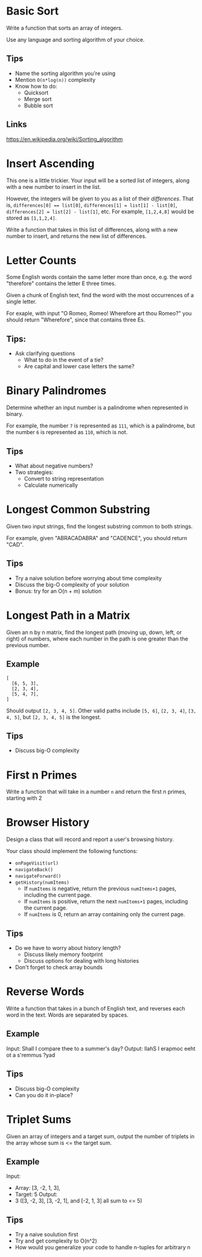 # Basic Sort
Write a function that sorts an array of integers.

Use any language and sorting algorithm of your choice.

## Tips
* Name the sorting algorithm you're using
* Mention `O(n*log(n))` complexity
* Know how to do:
  * Quicksort
  * Merge sort
  * Bubble sort

## Links
https://en.wikipedia.org/wiki/Sorting_algorithm





# Insert Ascending

This one is a little trickier. Your input will be a sorted list of integers,
along with a new number to insert in the list.

However, the integers will be given to you as a list of their *differences*.
That is, `differences[0] == list[0]`, `differences[1] = list[1] - list[0]`,
`differences[2] = list[2] - list[1]`, etc. For example,
`[1,2,4,8]` would be stored as `[1,1,2,4]`.

Write a function that takes in this list of differences, along with a new number to insert,
and returns the new list of differences.





# Letter Counts

Some English words contain the same letter more than once, e.g.
the word "therefore" contains the letter E three times.

Given a chunk of English text, find the word with the most occurrences of a single letter.

For exaple, with input "O Romeo, Romeo! Wherefore art thou Romeo?" you should return "Wherefore",
since that contains three Es.

## Tips:
* Ask clarifying questions
  * What to do in the event of a tie?
  * Are capital and lower case letters the same?





# Binary Palindromes
Determine whether an input number is a palindrome when represented in binary.

For example, the number `7` is represented as `111`, which is a palindrome, but
the number `6` is represented as `110`, which is not.

## Tips
* What about negative numbers?
* Two strategies:
  * Convert to string representation
  * Calculate numerically





# Longest Common Substring

Given two input strings, find the longest substring common to both strings.

For example, given "ABRACADABRA" and "CADENCE", you should return "CAD".

## Tips
* Try a naive solution before worrying about time complexity
* Discuss the big-O complexity of your solution
* Bonus: try for an O(n + m) solution





# Longest Path in a Matrix
Given an n by n matrix, find the longest path (moving up, down, left, or right)
of numbers, where each number in the path is one greater than the previous number.

## Example
```
[
  [6, 5, 3],
  [2, 3, 4],
  [5, 4, 7],
]
```

Should output `[2, 3, 4, 5]`. Other valid paths include `[5, 6]`, `[2, 3, 4]`, `[3, 4, 5]`,
but `[2, 3, 4, 5]` is the longest.

## Tips
* Discuss big-O complexity






# First n Primes
Write a function that will take in a number `n` and return the first n primes, starting with 2





# Browser History
Design a class that will record and report a user's browsing history.

Your class should implement the following functions:
* `onPageVisit(url)`
* `navigateBack()`
* `navigateForward()`
* `getHistory(numItems)`
  * If `numItems` is negative, return the previous `numItems+1` pages, including the current page.
  * If `numItems` is positive, return the next `numItems+1` pages, including the current page.
  * If `numItems` is 0, return an array containing only the current page.

## Tips
* Do we have to worry about history length?
  * Discuss likely memory footprint
  * Discuss options for dealing with long histories
* Don't forget to check array bounds






# Reverse Words

Write a function that takes in a bunch of English text,
and reverses each word in the text. Words are separated by spaces.

## Example
Input: Shall I compare thee to a summer's day?
Output: llahS I erapmoc eeht ot a s'remmus ?yad

## Tips
* Discuss big-O complexity
* Can you do it in-place?






# Triplet Sums
Given an array of integers and a target sum, output the number of
triplets in the array whose sum is <= the target sum.

## Example
Input:
  * Array: [3, -2, 1, 3],
  * Target: 5
Output:
  * 3 ([3, -2, 3], [3, -2, 1], and [-2, 1, 3] all sum to <= 5)

## Tips
* Try a naive soulution first
* Try and get complexity to O(n^2)
* How would you generalize your code to handle n-tuples for arbitrary n





